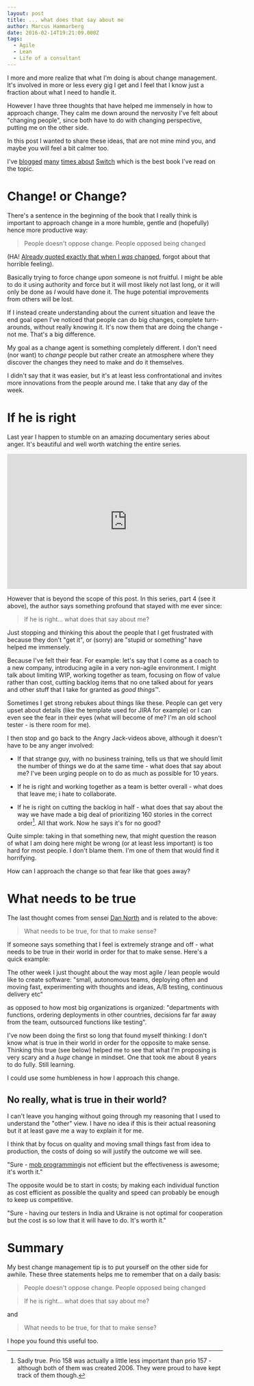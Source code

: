 ```yaml
---
layout: post
title: ... what does that say about me
author: Marcus Hammarberg
date: 2016-02-14T19:21:09.000Z
tags:
  - Agile
  - Lean
  - Life of a consultant
---
```


I more and more realize that what I'm doing is about change management. It's involved in more or less every gig I get and I feel that I know just a fraction about what I need to handle it.

However I have three thoughts that have helped me immensely in how to approach change. They calm me down around the nervosity I've felt about "changing people", since both have to do with changing perspective, putting me on the other side.

In this post I wanted to share these ideas, that are not mine mind you, and maybe you will feel a bit calmer too.

<!-- excerpt-end -->
I've [blogged](http://www.marcusoft.net/2012/09/applying-switch-framework-to-meetings.html) [many](http://www.marcusoft.net/2012/09/applying-switch-framework-to-meetings_6992.html) [times about](http://www.marcusoft.net/2015/10/changes-reasons-or-the-opposite.html) [Switch](http://heathbrothers.com/books/switch/) which is the best book I've read on the topic.

# Change! or Change?

There's a sentence in the beginning of the book that I really think is important to approach change in a more humble, gentle and (hopefully) hence more productive way:

<blockquote>People doesn't oppose change. People opposed being changed</blockquote>

(HA! [Already quoted exactly that when I *was* changed](http://www.marcusoft.net/2015/10/changes-reasons-or-the-opposite.html), forgot about that horrible feeling).

Basically trying to force change *upon* someone is not fruitful. I might be able to do it using authority and force but it will most likely not last long, or it will only be done as *I* would have done it. The huge potential improvements from others will be lost.

If I instead create understanding about the current situation and leave the end goal open I've noticed that people can do big changes, complete turn-arounds, without really knowing it. It's now them that are doing the change - not me. That's a big difference.

My goal as a change agent is something completely different. I don't need (nor want) to *change* people but rather create an atmosphere where they discover the changes they need to make and do it themselves.

I didn't say that it was easier, but it's at least less confrontational and invites more innovations from the people around me. I take that any day of the week.

# If he is right

Last year I happen to stumble on an amazing documentary series about anger. It's beautiful and well worth watching the entire series.

<iframe width="560" height="315" src="https://www.youtube.com/embed/c6TrKkkVEhs?list=PLJA_jUddXvY62dhVThbeegLPpvQlR4CjF" frameborder="0" allowfullscreen></iframe>

However that is beyond the scope of this post. In this series, part 4 (see it above), the author says something profound that stayed with me ever since:

<blockquote>If he is right... what does that say about me?</blockquote>

Just stopping and thinking this about the people that I get frustrated with because they don't "get it", or (sorry) are "stupid or something" have helped me immensely.

Because I've felt their fear. For example: let's say that I come as a coach to a new company, introducing agile in a very non-agile environment. I might talk about limiting WIP, working together as team, focusing on flow of value rather than cost, cutting backlog items that no one talked about for years and other stuff that I take for granted as *good things*&trade;.

Sometimes I get strong rebukes about things like these. People can get very upset about details (like the template used for JIRA for example) or I can even see the fear in their eyes (what will become of me? I'm an old school tester - is there room for me).

I then stop and go back to the Angry Jack-videos above, although it doesn't have to be any anger involved:

* If that strange guy, with no business training, tells us that we should limit the number of things we do at the same time - what does that say about me? I've been urging people on to do as much as possible for 10 years.

* If he is right and working together as a team is better overall - what does that leave me; i hate to collaborate.

* If he is right on cutting the backlog in half - what does that say about the way we have made a big deal of prioritizing 160 stories in the correct order[^1]. All that work. Now he says it's for no good?

Quite simple: taking in that something new, that might question the reason of what I am doing here might be wrong (or at least less important) is too hard for most people. I don't blame them. I'm one of them that would find it horrifying.

How can I approach the change so that fear like that goes away?

# What needs to be true

The last thought comes from sensei [Dan North](http://dannorth.net/) and is related to the above:

<blockquote>What needs to be true, for that to make sense?</blockquote>

If someone says something that I feel is extremely strange and off - what needs to be true in their world in order for that to make sense. Here's a quick example:

The other week I just thought about the way most agile / lean people would like to create software: "small, autonomous teams, deploying often and moving fast, experimenting with thoughts and ideas, A/B testing, continuous delivery etc"

as opposed to how most big organizations is organized: "departments with functions, ordering deployments in other countries, decisions far far away from the team, outsourced functions like testing".

I've now been doing the first so long that found myself thinking: I don't know what is true in their world in order for the opposite to make sense. Thinking this true (see below) helped me to see that what I'm proposing is very scary and a *huge* change in mindset. One that took me about 8 years to do fully. Still learning.

I could use some humbleness in how I approach this change.

## No really, what is true in their world?

I can't leave you hanging without going through my reasoning that I used to understand the "other" view. I have no idea if this is their actual reasoning but it at least gave me a way to explain it for me.

I think that by focus on quality and moving small things fast from idea to production, the costs of doing so will justify the outcome we will see.

"Sure - [mob programming](http://codebetter.com/marcushammarberg/2013/08/06/mob-programming/)is not efficient but the effectiveness is awesome; it's worth it."

The opposite would be to start in costs; by making each individual function as cost efficient as possible the quality and speed can probably be enough to keep us competitive.

"Sure - having our testers in India and Ukraine is not optimal for cooperation but the cost is so low that it will have to do. It's worth it."

# Summary

My best change management tip is to put yourself on the other side for awhile. These three statements helps me to remember that on a daily basis:

<blockquote>People doesn't oppose change. People opposed being changed</blockquote>

<blockquote>If he is right... what does that say about me?</blockquote>

and

<blockquote>What needs to be true, for that to make sense?</blockquote>

I hope you found this useful too.

 [^1]: Sadly true. Prio 158 was actually a little less important than prio 157 - although both of them was created 2006. They were proud to have kept track of them though.
